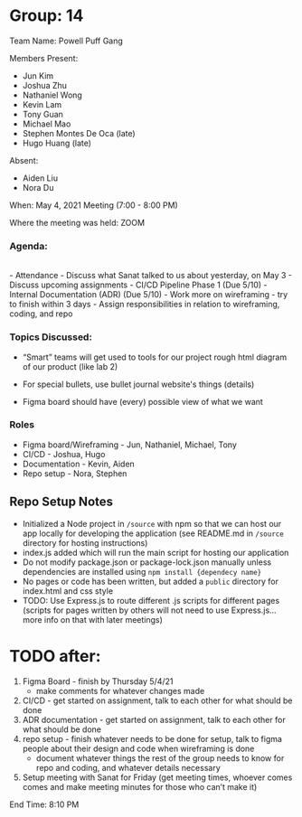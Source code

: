 # Group: 14

Team Name: Powell Puff Gang

Members Present:
 - Jun Kim
 - Joshua Zhu
 - Nathaniel Wong
 - Kevin Lam
 - Tony Guan
 - Michael Mao
 - Stephen Montes De Oca (late)
 - Hugo Huang (late)

Absent:
 - Aiden Liu
 - Nora Du

When: May 4, 2021 Meeting (7:00 - 8:00 PM)

Where the meeting was held: ZOOM

### Agenda:
<br>
 - Attendance
 - Discuss what Sanat talked to us about yesterday, on May 3
 - Discuss upcoming assignments
   - CI/CD Pipeline Phase 1 (Due 5/10)
   - Internal Documentation (ADR) (Due 5/10)
 - Work more on wireframing - try to finish within 3 days
 - Assign responsibilities in relation to wireframing, coding, and repo

### Topics Discussed:
- “Smart” teams will get used to tools for our project
rough html diagram of our product (like lab 2)

- For special bullets, use bullet journal website's things (details)
- Figma board should have (every) possible view of what we want

### Roles
- Figma board/Wireframing - Jun, Nathaniel, Michael, Tony
- CI/CD - Joshua, Hugo
- Documentation - Kevin, Aiden
- Repo setup - Nora, Stephen

## Repo Setup Notes
- Initialized a Node project in `/source` with npm so that we can host our app locally for developing the application (see README.md in `/source` directory for hosting instructions)
- index.js added which will run the main script for hosting our application
- Do not modify package.json or package-lock.json manually unless dependencies are installed using `npm install {dependecy name}`
- No pages or code has been written, but added a `public` directory for index.html and css style
- TODO: Use Express.js to route different .js scripts for different pages (scripts for pages written by others will not need to use Express.js... more info on that with later meetings)

# TODO after:
1. Figma Board - finish by Thursday 5/4/21
   - make comments for whatever changes made
2. CI/CD - get started on assignment, talk to each other for what should be done
3. ADR documentation - get started on assignment, talk to each other for what should be done
4. repo setup - finish whatever needs to be done for setup, talk to figma people about their design and code when wireframing is done
   - document whatever things the rest of the group needs to know for repo and coding, and whatever details necessary
5. Setup meeting with Sanat for Friday (get meeting times, whoever comes comes and make  meeting minutes for those who can’t make it)

End Time: 8:10 PM
